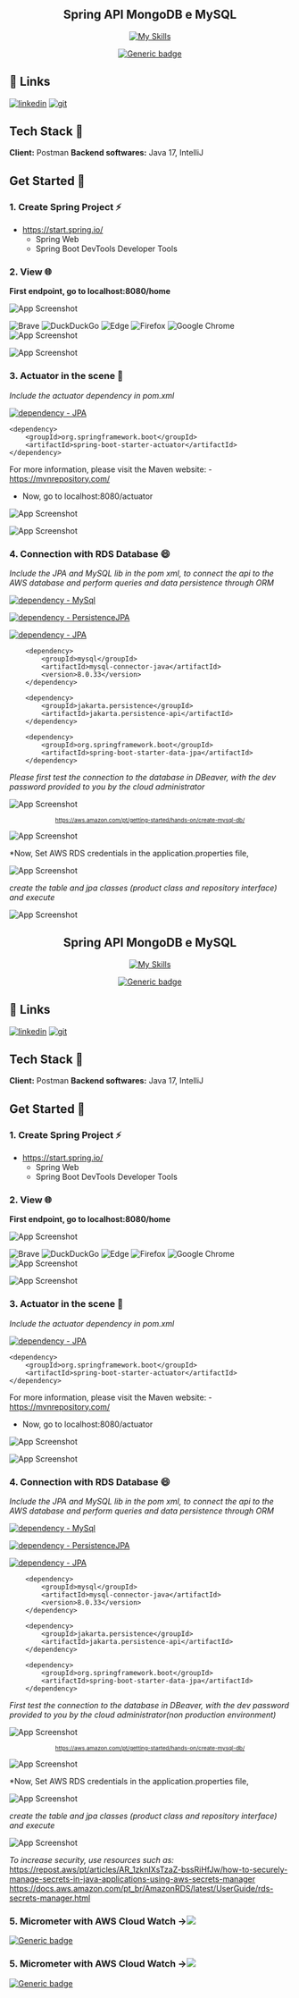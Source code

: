 
  <h2 align="center"> Spring API MongoDB e MySQL</h2> 
<center>

[![My Skills](https://skillicons.dev/icons?i=aws,java,mysql,postman,vscode,spring&perline=3)](https://skillicons.dev)


[![Generic badge](https://img.shields.io/badge/status-developing-yellow.svg)](/#/)


</center>

## 🔗 Links

[![linkedin](https://img.shields.io/badge/linkedin-0A66C2?style=for-the-badge&logo=linkedin&logoColor=white)](https://br.linkedin.com/in/luiza-andrade-ti/) [![git](https://img.shields.io/badge/github-000?style=for-the-badge&logo=github&logoColor=white)](https://github.com/luizaandradeti/)


## Tech Stack 🔨
**Client:** Postman
**Backend softwares:** Java 17, IntelliJ


## Get Started 🚀 

### 1. Create Spring Project  ⚡️
- https://start.spring.io/ 
    - Spring Web 
    - Spring Boot DevTools Developer Tools

### 2. View 🌐

 **First endpoint, go to localhost:8080/home**

![App Screenshot](images/alter.png) 


![Brave](https://img.shields.io/badge/Brave-FB542B?style=for-the-badge&logo=Brave&logoColor=white)
![DuckDuckGo](https://img.shields.io/badge/duckduckgo-de5833?style=for-the-badge&logo=duckduckgo&logoColor=white)
![Edge](https://img.shields.io/badge/Edge-0078D7?style=for-the-badge&logo=Microsoft-edge&logoColor=white)
![Firefox](https://img.shields.io/badge/Firefox-FF7139?style=for-the-badge&logo=Firefox-Browser&logoColor=white)
![Google Chrome](https://img.shields.io/badge/Google%20Chrome-4285F4?style=for-the-badge&logo=GoogleChrome&logoColor=white)
![App Screenshot](images/navegador.png) 

![App Screenshot](images/postman.png)  

### 3. Actuator in the scene 🔬

 *Include the actuator dependency in pom.xml*

[![dependency - JPA](https://img.shields.io/badge/Dependency-Actuator-turquoise )](https://mvnrepository.com/artifact/org.springframework.boot/spring-boot-starter-actuator/1.2.1.RELEASE)
````
<dependency>
	<groupId>org.springframework.boot</groupId>
	<artifactId>spring-boot-starter-actuator</artifactId>
</dependency>
````
For more information, please visit the Maven website:
	- https://mvnrepository.com/

- Now, go to localhost:8080/actuator

![App Screenshot](images/actuator.png)

![App Screenshot](images/details.png)

### 4. Connection with RDS Database 😄   

*Include the JPA and MySQL lib in the pom xml, to connect the api to the AWS database and perform queries and data persistence through ORM*

[![dependency - MySql](https://img.shields.io/badge/Dependency-MySQL-yellow)]([https://mvnrepository.com/search?q=MYSQL)

[![dependency - PersistenceJPA](https://img.shields.io/badge/Dependency-JPA-blue)](https://mvnrepository.com/artifact/jakarta.persistence/jakarta.persistence-api/3.2.0)

[![dependency - JPA](https://img.shields.io/badge/Dependency-DataPersistence-red)](https://mvnrepository.com/artifact/org.springframework.boot/spring-boot-starter-test/3.4.4)



````
	<dependency>
		<groupId>mysql</groupId>
		<artifactId>mysql-connector-java</artifactId>
		<version>8.0.33</version>
	</dependency>

	<dependency>
		<groupId>jakarta.persistence</groupId>
		<artifactId>jakarta.persistence-api</artifactId>
	</dependency>

	<dependency>
   		<groupId>org.springframework.boot</groupId>
    	<artifactId>spring-boot-starter-data-jpa</artifactId>
    </dependency>

````

*Please first test the connection to the database in DBeaver, with the dev password provided to you by the cloud administrator*

![App Screenshot](images/connect-b.0249a5354c7767138c0efabeef2a2cec0104f084.png)<center><font size="1">https://aws.amazon.com/pt/getting-started/hands-on/create-mysql-db/</font></center>

![App Screenshot](images/conexao1.png)

*Now, Set AWS RDS credentials in the application.properties file, 

![App Screenshot](images/DATABASEAPPLICATION.png)

*create the table and jpa classes (product class and repository interface) and execute*

![App Screenshot](images/conexao2.png)



  <h2 align="center"> Spring API MongoDB e MySQL</h2> 
<center>

[![My Skills](https://skillicons.dev/icons?i=aws,java,mysql,postman,vscode,spring&perline=3)](https://skillicons.dev)


[![Generic badge](https://img.shields.io/badge/status-developing-yellow.svg)](/#/)


</center>

## 🔗 Links

[![linkedin](https://img.shields.io/badge/linkedin-0A66C2?style=for-the-badge&logo=linkedin&logoColor=white)](https://br.linkedin.com/in/luiza-andrade-ti/) [![git](https://img.shields.io/badge/github-000?style=for-the-badge&logo=github&logoColor=white)](https://github.com/luizaandradeti/)


## Tech Stack 🔨
**Client:** Postman
**Backend softwares:** Java 17, IntelliJ


## Get Started 🚀 

### 1. Create Spring Project  ⚡️
- https://start.spring.io/ 
    - Spring Web 
    - Spring Boot DevTools Developer Tools

### 2. View 🌐

 **First endpoint, go to localhost:8080/home**

![App Screenshot](images/alter.png) 


![Brave](https://img.shields.io/badge/Brave-FB542B?style=for-the-badge&logo=Brave&logoColor=white)
![DuckDuckGo](https://img.shields.io/badge/duckduckgo-de5833?style=for-the-badge&logo=duckduckgo&logoColor=white)
![Edge](https://img.shields.io/badge/Edge-0078D7?style=for-the-badge&logo=Microsoft-edge&logoColor=white)
![Firefox](https://img.shields.io/badge/Firefox-FF7139?style=for-the-badge&logo=Firefox-Browser&logoColor=white)
![Google Chrome](https://img.shields.io/badge/Google%20Chrome-4285F4?style=for-the-badge&logo=GoogleChrome&logoColor=white)
![App Screenshot](images/navegador.png) 

![App Screenshot](images/postman.png)  

### 3. Actuator in the scene 🔬

 *Include the actuator dependency in pom.xml*

[![dependency - JPA](https://img.shields.io/badge/Dependency-Actuator-turquoise )](https://mvnrepository.com/artifact/org.springframework.boot/spring-boot-starter-actuator/1.2.1.RELEASE)
````
<dependency>
	<groupId>org.springframework.boot</groupId>
	<artifactId>spring-boot-starter-actuator</artifactId>
</dependency>
````
For more information, please visit the Maven website:
	- https://mvnrepository.com/

- Now, go to localhost:8080/actuator

![App Screenshot](images/actuator.png)

![App Screenshot](images/details.png)

### 4. Connection with RDS Database 😄   

*Include the JPA and MySQL lib in the pom xml, to connect the api to the AWS database and perform queries and data persistence through ORM*

[![dependency - MySql](https://img.shields.io/badge/Dependency-MySQL-yellow)]([https://mvnrepository.com/search?q=MYSQL)

[![dependency - PersistenceJPA](https://img.shields.io/badge/Dependency-JPA-blue)](https://mvnrepository.com/artifact/jakarta.persistence/jakarta.persistence-api/3.2.0)

[![dependency - JPA](https://img.shields.io/badge/Dependency-DataPersistence-red)](https://mvnrepository.com/artifact/org.springframework.boot/spring-boot-starter-test/3.4.4)



````
	<dependency>
		<groupId>mysql</groupId>
		<artifactId>mysql-connector-java</artifactId>
		<version>8.0.33</version>
	</dependency>

	<dependency>
		<groupId>jakarta.persistence</groupId>
		<artifactId>jakarta.persistence-api</artifactId>
	</dependency>

	<dependency>
   		<groupId>org.springframework.boot</groupId>
    	<artifactId>spring-boot-starter-data-jpa</artifactId>
    </dependency>

````

*First test the connection to the database in DBeaver, with the dev password provided to you by the cloud administrator(non production environment)*

![App Screenshot](images/connect-b.0249a5354c7767138c0efabeef2a2cec0104f084.png)<center><font size="1">https://aws.amazon.com/pt/getting-started/hands-on/create-mysql-db/</font></center>

![App Screenshot](images/conexao1.png)

*Now, Set AWS RDS credentials in the application.properties file, 

![App Screenshot](images/DATABASEAPPLICATION.png)

*create the table and jpa classes (product class and repository interface) and execute*

![App Screenshot](images/conexao2.png)

*To increase security, use resources such as:*
https://repost.aws/pt/articles/AR_1zknIXsTzaZ-bssRiHfJw/how-to-securely-manage-secrets-in-java-applications-using-aws-secrets-manager
https://docs.aws.amazon.com/pt_br/AmazonRDS/latest/UserGuide/rds-secrets-manager.html

### 5.  Micrometer with AWS Cloud Watch -><img src="https://d2q66yyjeovezo.cloudfront.net/icon/8f57ebd825a828e205b2dde223ba17e4-6af63a22dc297f8041286760ee8cd2c9.svg" /></a></td>
	


[![Generic badge](https://img.shields.io/badge/status-TODO-yellow.svg)](/#/)

### 5.  Micrometer with AWS Cloud Watch -><img src="https://d2q66yyjeovezo.cloudfront.net/icon/8f57ebd825a828e205b2dde223ba17e4-6af63a22dc297f8041286760ee8cd2c9.svg" /></a></td>
	


[![Generic badge](https://img.shields.io/badge/status-TODO-yellow.svg)](/#/)

